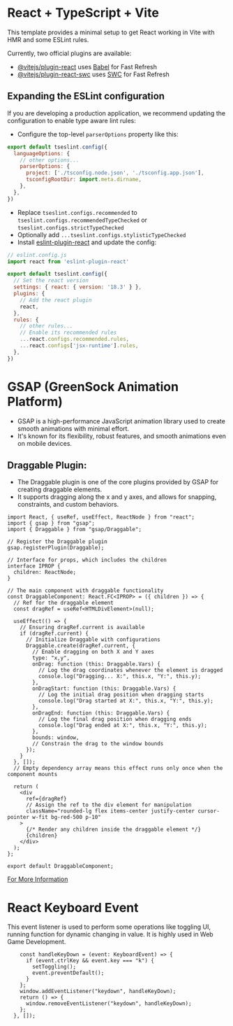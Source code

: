 # React + TypeScript + Vite

This template provides a minimal setup to get React working in Vite with HMR and some ESLint rules.

Currently, two official plugins are available:

- [@vitejs/plugin-react](https://github.com/vitejs/vite-plugin-react/blob/main/packages/plugin-react/README.md) uses [Babel](https://babeljs.io/) for Fast Refresh
- [@vitejs/plugin-react-swc](https://github.com/vitejs/vite-plugin-react-swc) uses [SWC](https://swc.rs/) for Fast Refresh

## Expanding the ESLint configuration

If you are developing a production application, we recommend updating the configuration to enable type aware lint rules:

- Configure the top-level `parserOptions` property like this:

```js
export default tseslint.config({
  languageOptions: {
    // other options...
    parserOptions: {
      project: ['./tsconfig.node.json', './tsconfig.app.json'],
      tsconfigRootDir: import.meta.dirname,
    },
  },
})
```

- Replace `tseslint.configs.recommended` to `tseslint.configs.recommendedTypeChecked` or `tseslint.configs.strictTypeChecked`
- Optionally add `...tseslint.configs.stylisticTypeChecked`
- Install [eslint-plugin-react](https://github.com/jsx-eslint/eslint-plugin-react) and update the config:

```js
// eslint.config.js
import react from 'eslint-plugin-react'

export default tseslint.config({
  // Set the react version
  settings: { react: { version: '18.3' } },
  plugins: {
    // Add the react plugin
    react,
  },
  rules: {
    // other rules...
    // Enable its recommended rules
    ...react.configs.recommended.rules,
    ...react.configs['jsx-runtime'].rules,
  },
})
```


# GSAP (GreenSock Animation Platform)
- GSAP is a high-performance JavaScript animation library used to create smooth animations with minimal effort.
- It's known for its flexibility, robust features, and smooth animations even on mobile devices.

## Draggable Plugin:
- The Draggable plugin is one of the core plugins provided by GSAP for creating draggable elements.
- It supports dragging along the x and y axes, and allows for snapping, constraints, and custom behaviors.
```tsx
import React, { useRef, useEffect, ReactNode } from "react";
import { gsap } from "gsap";
import { Draggable } from "gsap/Draggable";

// Register the Draggable plugin
gsap.registerPlugin(Draggable);

// Interface for props, which includes the children
interface IPROP {
  children: ReactNode;
}

// The main component with draggable functionality
const DraggableComponent: React.FC<IPROP> = ({ children }) => {
  // Ref for the draggable element
  const dragRef = useRef<HTMLDivElement>(null);

  useEffect(() => {
    // Ensuring dragRef.current is available
    if (dragRef.current) {
      // Initialize Draggable with configurations
      Draggable.create(dragRef.current, {
        // Enable dragging on both X and Y axes
        type: "x,y",
        onDrag: function (this: Draggable.Vars) {
          // Log the drag coordinates whenever the element is dragged
          console.log("Dragging... X:", this.x, "Y:", this.y);
        },
        onDragStart: function (this: Draggable.Vars) {
          // Log the initial drag position when dragging starts
          console.log("Drag started at X:", this.x, "Y:", this.y);
        },
        onDragEnd: function (this: Draggable.Vars) {
          // Log the final drag position when dragging ends
          console.log("Drag ended at X:", this.x, "Y:", this.y);
        },
        bounds: window,
        // Constrain the drag to the window bounds
      });
    }
  }, []);
  // Empty dependency array means this effect runs only once when the component mounts

  return (
    <div
      ref={dragRef} 
      // Assign the ref to the div element for manipulation
      className="rounded-lg flex items-center justify-center cursor-pointer w-fit bg-red-500 p-10"
    >
      {/* Render any children inside the draggable element */}
      {children} 
    </div>
  );
};

export default DraggableComponent;
```
[For More Information](https://gsap.com/docs/v3/Plugins/Draggable/)

# React Keyboard Event
This event listener is used to perform some operations like toggling UI, running function for dynamic changing in value. It is highly used in Web Game Development.

```tsx useEffect(() => {
    const handleKeyDown = (event: KeyboardEvent) => {
      if (event.ctrlKey && event.key === "k") {
        setToggling();
        event.preventDefault();
      }
    };
    window.addEventListener("keydown", handleKeyDown);
    return () => {
      window.removeEventListener("keydown", handleKeyDown);
    };
  }, []);
```